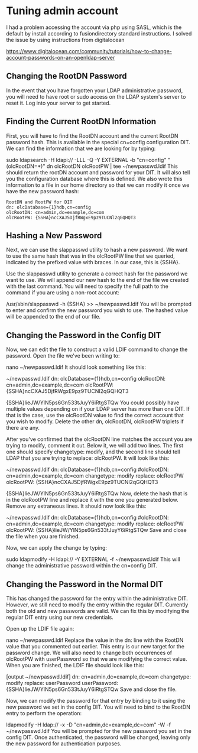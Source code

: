 # Tuning admin account

I had a problem accessing the account via php using SASL, which is the default by install according to fusiondirectory standard instructions.
I solved the issue by using instructions from digitalocean

https://www.digitalocean.com/community/tutorials/how-to-change-account-passwords-on-an-openldap-server

## Changing the RootDN Password
In the event that you have forgotten your LDAP administrative password, you will need to have root or sudo access on the LDAP system's server to reset it. Log into your server to get started.

## Finding the Current RootDN Information
First, you will have to find the RootDN account and the current RootDN password hash. This is available in the special cn=config configuration DIT. We can find the information that we are looking for by typing:

sudo ldapsearch -H ldapi:// -LLL -Q -Y EXTERNAL -b "cn=config" "(olcRootDN=*)" dn olcRootDN olcRootPW | tee ~/newpasswd.ldif
This should return the rootDN account and password for your DIT. It will also tell you the configuration database where this is defined. We also wrote this information to a file in our home directory so that we can modify it once we have the new password hash:
```
RootDN and RootPW for DIT
dn: olcDatabase={1}hdb,cn=config
olcRootDN: cn=admin,dc=example,dc=com
olcRootPW: {SSHA}ncCXAJ5DjfRWgxE9pz9TUCNl2qGQHQT3
```

## Hashing a New Password
Next, we can use the slappasswd utility to hash a new password. We want to use the same hash that was in the olcRootPW line that we queried, indicated by the prefixed value with braces. In our case, this is {SSHA}.

Use the slappasswd utility to generate a correct hash for the password we want to use. We will append our new hash to the end of the file we created with the last command. You will need to specify the full path to the command if you are using a non-root account:

/usr/sbin/slappasswd -h {SSHA} >> ~/newpasswd.ldif
You will be prompted to enter and confirm the new password you wish to use. The hashed value will be appended to the end of our file.

## Changing the Password in the Config DIT
Now, we can edit the file to construct a valid LDIF command to change the password. Open the file we've been writing to:

nano ~/newpasswd.ldif
It should look something like this:

~/newpasswd.ldif
dn: olcDatabase={1}hdb,cn=config
olcRootDN: cn=admin,dc=example,dc=com
olcRootPW: {SSHA}ncCXAJ5DjfRWgxE9pz9TUCNl2qGQHQT3

{SSHA}lieJW/YlN5ps6Gn533tJuyY6iRtgSTQw
You could possibly have multiple values depending on if your LDAP server has more than one DIT. If that is the case, use the olcRootDN value to find the correct account that you wish to modify. Delete the other dn, olcRootDN, olcRootPW triplets if there are any.

After you've confirmed that the olcRootDN line matches the account you are trying to modify, comment it out. Below it, we will add two lines. The first one should specify changetype: modify, and the second line should tell LDAP that you are trying to replace: olcRootPW. It will look like this:

~/newpasswd.ldif
dn: olcDatabase={1}hdb,cn=config
#olcRootDN: cn=admin,dc=example,dc=com
changetype: modify
replace: olcRootPW
olcRootPW: {SSHA}ncCXAJ5DjfRWgxE9pz9TUCNl2qGQHQT3

{SSHA}lieJW/YlN5ps6Gn533tJuyY6iRtgSTQw
Now, delete the hash that is in the olcRootPW line and replace it with the one you generated below. Remove any extraneous lines. It should now look like this:

~/newpasswd.ldif
dn: olcDatabase={1}hdb,cn=config
#olcRootDN: cn=admin,dc=example,dc=com
changetype: modify
replace: olcRootPW
olcRootPW: {SSHA}lieJW/YlN5ps6Gn533tJuyY6iRtgSTQw
Save and close the file when you are finished.

Now, we can apply the change by typing:

sudo ldapmodify -H ldapi:// -Y EXTERNAL -f ~/newpasswd.ldif
This will change the administrative password within the cn=config DIT.

## Changing the Password in the Normal DIT
This has changed the password for the entry within the administrative DIT. However, we still need to modify the entry within the regular DIT. Currently both the old and new passwords are valid. We can fix this by modifying the regular DIT entry using our new credentials.

Open up the LDIF file again:

nano ~/newpasswd.ldif
Replace the value in the dn: line with the RootDN value that you commented out earlier. This entry is our new target for the password change. We will also need to change both occurrences of olcRootPW with userPassword so that we are modifying the correct value. When you are finished, the LDIF file should look like this:

[output ~/newpasswd.ldif]
dn: cn=admin,dc=example,dc=com
changetype: modify
replace: userPassword
userPassword: {SSHA}lieJW/YlN5ps6Gn533tJuyY6iRtgSTQw
Save and close the file.

Now, we can modify the password for that entry by binding to it using the new password we set in the config DIT. You will need to bind to the RootDN entry to perform the operation:

ldapmodify -H ldap:// -x -D "cn=admin,dc=example,dc=com" -W -f ~/newpasswd.ldif
You will be prompted for the new password you set in the config DIT. Once authenticated, the password will be changed, leaving only the new password for authentication purposes.
